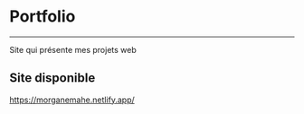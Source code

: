 # Portfolio
***
Site qui présente mes projets web

## Site disponible
https://morganemahe.netlify.app/